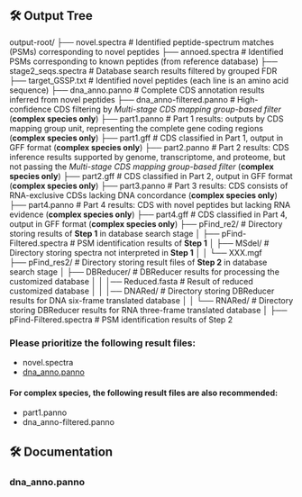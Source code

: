 <!--
 * @Author: wangkaifei kfwang@stu.xidian.edu.cn
 * @Date: 2025-05-11 14:37:59
 * @LastEditors: wangkaifei kfwang@stu.xidian.edu.cn
 * @LastEditTime: 2025-05-11 18:27:27
 * @FilePath: \public\output.md
 * @Description: 这是默认设置,请设置`customMade`, 打开koroFileHeader查看配置 进行设置: https://github.com/OBKoro1/koro1FileHeader/wiki/%E9%85%8D%E7%BD%AE
-->
## 🛠️ Output Tree
output-root/
├── novel.spectra # Identified peptide-spectrum matches (PSMs) corresponding to novel peptides
├── annoed.spectra # Identified PSMs corresponding to known peptides (from reference database)
├── stage2_seqs.spectra # Database search results filtered by grouped FDR
├── target_GSSP.txt # Identified novel peptides (each line is an amino acid sequence)
├── dna_anno.panno # Complete CDS annotation results inferred from novel peptides
├── dna_anno-filtered.panno # High-confidence CDS filtering by _Multi-stage CDS mapping group-based filter_ (__complex species only__)
├── part1.panno # Part 1 results: outputs by CDS mapping group unit, representing the complete gene coding regions (__complex species only__)
├── part1.gff # CDS classified in Part 1, output in GFF format (__complex species only__)
├── part2.panno # Part 2 results: CDS inference results supported by genome, transcriptome, and proteome, but not passing the _Multi-stage CDS mapping group-based filter_ (__complex species only__)
├── part2.gff # CDS classified in Part 2, output in GFF format (__complex species only__)
├── part3.panno # Part 3 results: CDS consists of RNA-exclusive CDSs lacking DNA concordance (__complex species only__)
├── part4.panno # Part 4 results: CDS with novel peptides but lacking RNA evidence (__complex species only__)
├── part4.gff # CDS classified in Part 4, output in GFF format (__complex species only__)
├── pFind_re2/ # Directory storing results of __Step 1__ in database search stage
│ ├── pFind-Filtered.spectra # PSM identification results of __Step 1__
│ ├── MSdel/ # Directory storing spectra not interpreted in __Step 1__
│ │ └── XXX.mgf          
├── pFind_res2/ # Directory storing result files of __Step 2__ in database search stage
│ ├── DBReducer/ # DBReducer results for processing the customized database
│ │ │── Reduced.fasta # Result of reduced customized database
│ │ │── DNARed/ # Directory storing DBReducer results for DNA six-frame translated database
│ │ └── RNARed/ # Directory storing DBReducer results for RNA three-frame translated database
│ ├── pFind-Filtered.spectra # PSM identification results of Step 2
### Please prioritize the following result files:
- novel.spectra
- [dna_anno.panno](#dna_anno.panno)
#### For complex species, the following result files are also recommended:
- part1.panno
- dna_anno-filtered.panno



## 🛠️ Documentation
### dna_anno.panno

